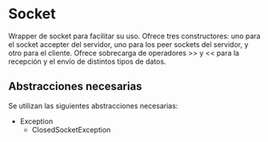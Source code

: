 # Socket

Wrapper de socket para facilitar su uso. Ofrece tres constructores: uno para el socket accepter del servidor, uno para los peer sockets del servidor, y otro para el cliente. Ofrece sobrecarga de operadores >> y << para la recepción y el envío de distintos tipos de datos.

## Abstracciones necesarias

Se utilizan las siguientes abstracciones necesarias:

* Exception
    * ClosedSocketException